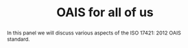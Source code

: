 ---
abstract: 'In this panel we will discuss various aspects of the ISO 17421: 2012 OAIS
  standard.'
creators:
- Kilbride, William
- Sierman, Barbara
- Ras, Marcel
- Schrimpf, Sabine
date: null
document_url: https://services.phaidra.univie.ac.at/api/object/o:502769/download
grand_parent: iPRES
institutions: []
keywords: []
landing_page_url: https://phaidra.univie.ac.at/o:502769
language: eng
layout: publication
license: CC BY-NC-SA 3.0 AT
notes_url: null
parent: iPRES 2016
presentation_url: null
publication_type: panel
size: 46518
source_name: iPRES
title: OAIS for all of us
year: 2016
---